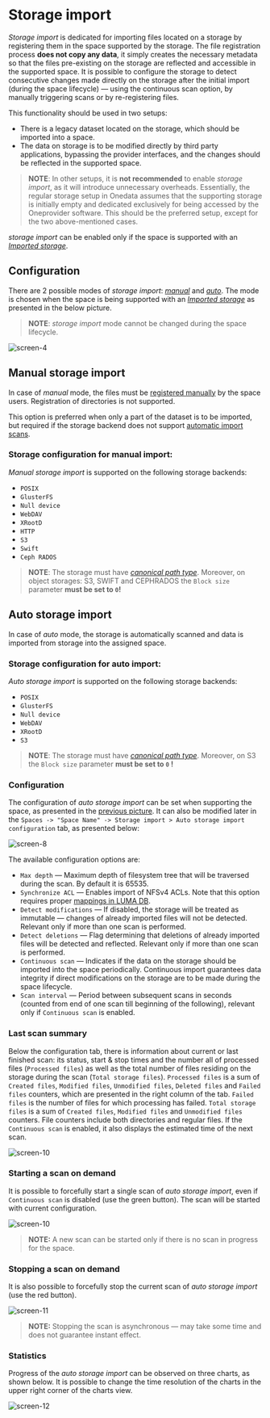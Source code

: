 # Storage import

*Storage import* is dedicated for importing files located on a storage by registering them in the space supported by
the storage. The file registration process **does not copy any data**, it simply creates the necessary metadata so that
the files pre-existing on the storage are reflected and accessible in the supported space. It is possible to configure
the storage to detect consecutive changes made directly on the storage after the initial import (during the space
lifecycle) — using the continuous scan option, by manually triggering scans or by re-registering files.

This functionality should be used in two setups:

* There is a legacy dataset located on the storage, which should be imported into a space.
* The data on storage is to be modified directly by third party applications, bypassing
  the provider interfaces, and the changes should be reflected in the supported space.

> **NOTE**: In other setups, it is **not recommended** to enable *storage import*, as it will introduce unnecessary
> overheads. Essentially, the regular storage setup in Onedata assumes that the supporting storage is initially empty
> and dedicated exclusively for being accessed by the Oneprovider software. This should be the preferred setup, except
> for the two above-mentioned cases.

*storage import* can be enabled only if the space is supported with an [*Imported storage*][1].

## Configuration

There are 2 possible modes of *storage import*: [*manual*][2] and [*auto*][3].
The mode is chosen when the space is being supported with an [*Imported storage*][1]
as presented in the below picture.

> **NOTE**: *storage import* mode cannot be changed during the space lifecycle.

![screen-4][]

## Manual storage import

In case of *manual* mode, the files must be [registered manually][5] by the space users.
Registration of directories is not supported.

This option is preferred when only a part of the dataset is to be imported, but required if the storage backend does
not support [automatic import scans][3].

### Storage configuration for manual import:

*Manual storage import* is supported on the following storage backends:

* `POSIX`
* `GlusterFS`
* `Null device`
* `WebDAV`
* `XRootD`
* `HTTP`
* `S3`
* `Swift`
* `Ceph RADOS`

> **NOTE**: The storage must have [*canonical path type*][6].
> Moreover, on object storages: S3, SWIFT and CEPHRADOS the `Block size` parameter **must be set to `0`!**

## Auto storage import

In case of *auto* mode, the storage is automatically scanned and data is imported from storage into the
assigned space.

### Storage configuration for auto import:

*Auto storage import* is supported on the following storage backends:

* `POSIX`
* `GlusterFS`
* `Null device`
* `WebDAV`
* `XRootD`
* `S3`

> **NOTE**: The storage must have [*canonical path type*][6].
> Moreover, on S3 the `Block size` parameter **must be set to `0` !**

### Configuration

The configuration of *auto storage import* can be set when supporting the space, as presented in the
[previous picture][7]. It can also be modified later in the
`Spaces -> "Space Name" -> Storage import > Auto storage import configuration` tab, as presented below:

![screen-8][]

The available configuration options are:

* `Max depth` — Maximum depth of filesystem tree that will be traversed during the scan. By default it is 65535.
* `Synchronize ACL` — Enables import of NFSv4 ACLs. Note that this option requires proper [mappings in LUMA DB][9].
* `Detect modifications` — If disabled, the storage will be treated as immutable — changes of already imported files
  will not be detected. Relevant only if more than one scan is performed.
* `Detect deletions` — Flag determining that deletions of already imported files will be detected and reflected.
  Relevant only if more than one scan is performed.
* `Continuous scan` — Indicates if the data on the storage should be imported into the space periodically. Continuous
  import guarantees data integrity if direct modifications on the storage are to be made during the space lifecycle.
* `Scan interval` — Period between subsequent scans in seconds (counted from end of one scan till beginning of the following),
  relevant only if `Continuous scan` is enabled.

### Last scan summary

Below the configuration tab, there is information about current or last finished scan: its status, start & stop times
and the number all of processed files (`Processed files`) as well as the total number of files residing on the storage
during the scan (`Total storage files`).
`Processed files` is a sum of `Created files`, `Modified files`, `Unmodified files`, `Deleted files` and `Failed files`
counters, which are presented in the right column of the tab. `Failed files` is the number of files for which processing has failed.
`Total storage files` is a sum of `Created files`, `Modified files` and `Unmodified files` counters.
File counters include both directories and regular files.
If the `Continuous scan` is enabled, it also displays the estimated time of the next scan.

![screen-10][]

### Starting a scan on demand

It is possible to forcefully start a single scan of *auto storage import*, even if `Continuous scan` is disabled
(use the green button). The scan will be started with current configuration.

![screen-10][]

> **NOTE:** A new scan can be started only if there is no scan in progress for the space.

### Stopping a scan on demand

It is also possible to forcefully stop the current scan of *auto storage import* (use the red button).

![screen-11][]

> **NOTE:** Stopping the scan is asynchronous — may take some time and does not guarantee instant effect.

### Statistics

Progress of the *auto storage import* can be observed on three charts, as shown below.
It is possible to change the time resolution of the charts in the upper right corner of the charts view.

![screen-12][]

[1]: storages.md#imported-storage

[2]: #manual-storage-import

[3]: #auto-storage-import


[5]: ../../../user-guide/file-registration.md

[6]: storages.md#storage-path-type

[7]: #configuration

[9]: luma.md#imported-storages

[screen-4]: ../../../../images/admin-guide/oneprovider/configuration/storage-import/storage_import_config.png

[screen-8]: ../../../../images/admin-guide/oneprovider/configuration/storage-import/auto_storage_import_config.png

[screen-10]: ../../../../images/admin-guide/oneprovider/configuration/storage-import/auto_storage_import_info.png

[screen-11]: ../../../../images/admin-guide/oneprovider/configuration/storage-import/auto_storage_import_stop.png

[screen-12]: ../../../../images/admin-guide/oneprovider/configuration/storage-import/auto_storage_import_stats.png
